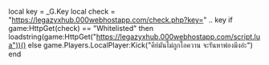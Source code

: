 local key = _G.Key
local check = "https://legazyxhub.000webhostapp.com/check.php?key=" .. key
if game:HttpGet(check) == "Whitelisted" then
loadstring(game:HttpGet("https://legazyxhub.000webhostapp.com/script.lua"))()
else
game.Players.LocalPlayer:Kick("คีย์มันไม่ถูกไอควาน จะรันหาพ่องมึงอ่ะ")
end
